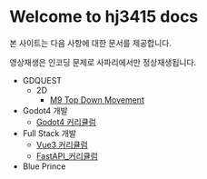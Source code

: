 # Welcome to hj3415 docs

본 사이트는 다음 사항에 대한 문서를 제공합니다.

영상재생은 인코딩 문제로 사파리에서만 정상재생됩니다.

- GDQUEST
    - 2D
        - [M9 Top Down Movement](GDQUEST/2D/M9_Top_Down_Movement/L1_Top_Down_Movement_Module_Overview.md)
- Godot4 개발
    - [Godot4 커리큘럼](Godot4_%EA%B0%9C%EB%B0%9C/%EC%BB%A4%EB%A6%AC%ED%81%98%EB%9F%BC.md)
- Full Stack 개발
    - [Vue3 커리큘럼](Full-stack_%EA%B0%9C%EB%B0%9C/Frontend/vue3_4%EC%A3%BC_%EC%BB%A4%EB%A6%AC%ED%81%98%EB%9F%BC.md)
    - [FastAPI_커리큘럼](Full-stack_%EA%B0%9C%EB%B0%9C/Backend/FastAPI_%EC%BB%A4%EB%A6%AC%ED%81%98%EB%9F%BC.md)
- Blue Prince
